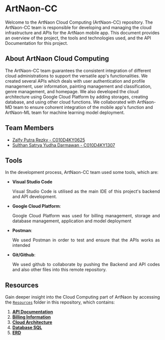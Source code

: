 # ArtNaon-CC

Welcome to the ArtNaon Cloud Computing (ArtNaon-CC) repository. The ArtNaon-CC team is responsible for developing and managing the cloud infrastructure and APIs for the ArtNaon mobile app. This document provides an overview of the project, the tools and technologies used, and the API Documentation for this project.


## About ArtNaon Cloud Computing
The ArtNaon-CC team guarantees the consistent integration of different cloud administrations to support the versatile app's functionalities. We created several APIs which deals with user authentication and profile management, user information, painting management and classification, genre management, and homepage. We also developed the cloud architecture using Google Cloud Platform by adding storages, creating database, and using other cloud functions. We collaborated with ArtNaon-MD team to ensure cohorent integration of the mobile app's function and ArtNaon-ML team for machine learning model deployment.



## Team Members
- [Zalfy Putra Rezky - C010D4KY0625 ](https://github.com/zalfyputra)
- [Sulthan Satrya Yudha Darmawan - C010D4KY1307](https://github.com/Sulsyd)


## Tools

<div style="text-align: justify">In the development process, ArtNaon-CC team used some tools, which are:

- **Visual Studio Code**

    Visual Studio Code is utilised as the main IDE of this project's backend and API development.

- **Google Cloud Platform**: 

    Google Cloud Platform was used for billing management, storage and database management, application and model deployment
    
- **Postman**: 
        
    We used Postman in order to test and ensure that the APIs works as intended

- **Git/Github**: 

    We used github to collaborate by pushing the Backend and API codes and also other files into this remote repository. 



## Resources
Gain deeper insight into the Cloud Computing part of ArtNaon by accessing the [`Resources`](https://github.com/ArtNaon/ArtNaon-CC/tree/main/resources) folder in this repository, which contains: 

1. [**API Documentation**](https://github.com/ArtNaon/ArtNaon-CC/tree/main/resources/API%20Documentation)
2. [**Billing Information**](https://github.com/ArtNaon/ArtNaon-CC/tree/main/resources/Billing%20Information)
3. [**Cloud Architecture**](https://github.com/ArtNaon/ArtNaon-CC/tree/main/resources/Cloud%20Architecture)
4. [**Database SQL**](https://github.com/ArtNaon/ArtNaon-CC/tree/main/resources/Database%20SQL)
5. [**ERD**](https://github.com/ArtNaon/ArtNaon-CC/tree/main/resources/ERD)
</div>